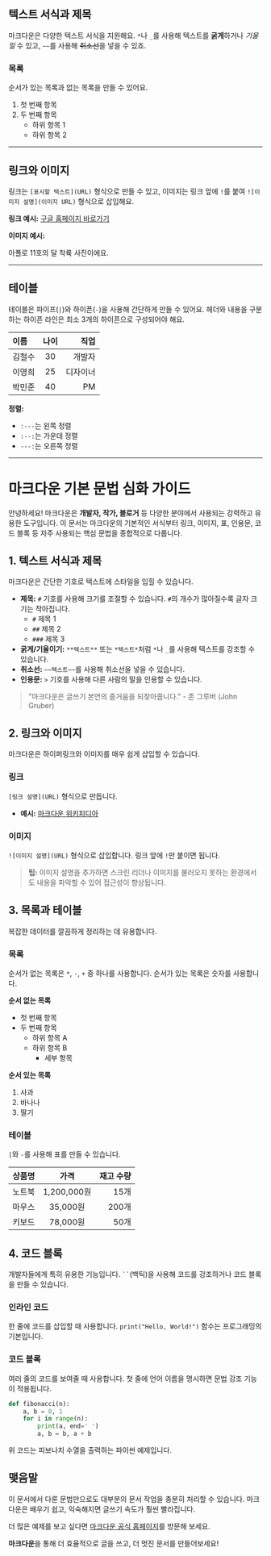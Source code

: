 ## 텍스트 서식과 제목
마크다운은 다양한 텍스트 서식을 지원해요. `*`나 `_`를 사용해 텍스트를 **굵게**하거나 *기울일* 수 있고, `~~`를 사용해 ~~취소선~~을 넣을 수 있죠.

### 목록
순서가 있는 목록과 없는 목록을 만들 수 있어요.
1. 첫 번째 항목
2. 두 번째 항목
   * 하위 항목 1
   * 하위 항목 2

---

## 링크와 이미지
링크는 `[표시할 텍스트](URL)` 형식으로 만들 수 있고, 이미지는 링크 앞에 `!`를 붙여 `![이미지 설명](이미지 URL)` 형식으로 삽입해요.

**링크 예시:**
[구글 홈페이지 바로가기](https://www.google.com)

**이미지 예시:**

아폴로 11호의 달 착륙 사진이에요.

---

## 테이블
테이블은 파이프(`|`)와 하이픈(`-`)을 사용해 간단하게 만들 수 있어요. 헤더와 내용을 구분하는 하이픈 라인은 최소 3개의 하이픈으로 구성되어야 해요.

| 이름 | 나이 | 직업 |
| :--- | :--: | ---: |
| 김철수 | 30 | 개발자 |
| 이영희 | 25 | 디자이너 |
| 박민준 | 40 | PM |

**정렬:**
* `:---`는 왼쪽 정렬
* `:--:`는 가운데 정렬
* `---:`는 오른쪽 정렬



-----------------------------------------------------------------------------------------

# 마크다운 기본 문법 심화 가이드

안녕하세요\! 마크다운은 **개발자, 작가, 블로거** 등 다양한 분야에서 사용되는 강력하고 유용한 도구입니다. 이 문서는 마크다운의 기본적인 서식부터 링크, 이미지, 표, 인용문, 코드 블록 등 자주 사용되는 핵심 문법을 종합적으로 다룹니다.

## 1\. 텍스트 서식과 제목

마크다운은 간단한 기호로 텍스트에 스타일을 입힐 수 있습니다.

  * **제목:** `#` 기호를 사용해 크기를 조절할 수 있습니다. `#`의 개수가 많아질수록 글자 크기는 작아집니다.
      * `#` 제목 1
      * `##` 제목 2
      * `###` 제목 3
  * **굵게/기울이기:** `**텍스트**` 또는 `*텍스트*`처럼 `*`나 `_`를 사용해 텍스트를 강조할 수 있습니다.
  * **취소선:** `~~텍스트~~`를 사용해 취소선을 넣을 수 있습니다.
  * **인용문:** `>` 기호를 사용해 다른 사람의 말을 인용할 수 있습니다.

> "마크다운은 글쓰기 본연의 즐거움을 되찾아줍니다." - 존 그루버 (John Gruber)

## 2\. 링크와 이미지

마크다운은 하이퍼링크와 이미지를 매우 쉽게 삽입할 수 있습니다.

### 링크

`[링크 설명](URL)` 형식으로 만듭니다.

  * **예시:** [마크다운 위키피디아](https://ko.wikipedia.org/wiki/%EB%A7%88%ED%81%AC%EB%8B%A4%EC%9A%B4)

### 이미지

`![이미지 설명](URL)` 형식으로 삽입합니다. 링크 앞에 `!`만 붙이면 됩니다.

> **팁:** 이미지 설명을 추가하면 스크린 리더나 이미지를 불러오지 못하는 환경에서도 내용을 파악할 수 있어 접근성이 향상됩니다.

## 3\. 목록과 테이블

복잡한 데이터를 깔끔하게 정리하는 데 유용합니다.

### 목록

순서가 없는 목록은 `*`, `-`, `+` 중 하나를 사용합니다. 순서가 있는 목록은 숫자를 사용합니다.

**순서 없는 목록**

  * 첫 번째 항목
  * 두 번째 항목
      * 하위 항목 A
      * 하위 항목 B
          * 세부 항목

**순서 있는 목록**

1.  사과
2.  바나나
3.  딸기

### 테이블

`|`와 `-`를 사용해 표를 만들 수 있습니다.

| 상품명 | 가격 | 재고 수량 |
|:---|:---:|---:|
| 노트북 | 1,200,000원 | 15개 |
| 마우스 | 35,000원 | 200개 |
| 키보드 | 78,000원 | 50개 |

## 4\. 코드 블록

개발자들에게 특히 유용한 기능입니다. ` `` `(백틱)을 사용해 코드를 강조하거나 코드 블록을 만들 수 있습니다.

### 인라인 코드

한 줄에 코드를 삽입할 때 사용합니다. `print("Hello, World!")` 함수는 프로그래밍의 기본입니다.

### 코드 블록

여러 줄의 코드를 보여줄 때 사용합니다. 첫 줄에 언어 이름을 명시하면 문법 강조 기능이 적용됩니다.

```python
def fibonacci(n):
    a, b = 0, 1
    for i in range(n):
        print(a, end=' ')
        a, b = b, a + b
```

위 코드는 피보나치 수열을 출력하는 파이썬 예제입니다.

## 맺음말

이 문서에서 다룬 문법만으로도 대부분의 문서 작업을 충분히 처리할 수 있습니다. 마크다운은 배우기 쉽고, 익숙해지면 글쓰기 속도가 훨씬 빨라집니다.

더 많은 예제를 보고 싶다면 [마크다운 공식 홈페이지](https://daringfireball.net/projects/markdown/)를 방문해 보세요.

**마크다운**을 통해 더 효율적으로 글을 쓰고, 더 멋진 문서를 만들어보세요\!